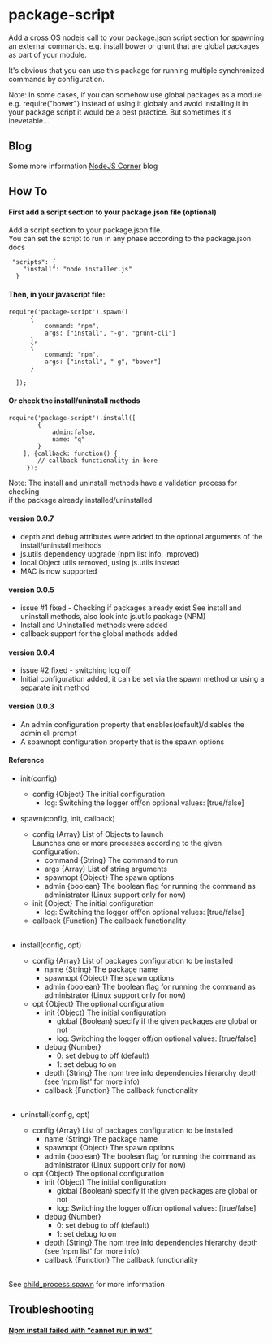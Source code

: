 package-script
==============

<p>Add a cross OS nodejs call to your package.json script section for spawning an external commands.
 e.g. install bower or grunt that are global packages as part of your module.</p>

<p>It's obvious that you can use this package for running multiple synchronized commands by configuration.</p>

<p>Note: In some cases, if you can somehow use global packages as a module e.g. require("bower") instead of using it globaly and avoid installing it in your package script it would be a best practice. But sometimes it's inevetable... </p>

## Blog
Some more information [NodeJS Corner](http://nodejscorner.blogspot.co.il/) blog

## How To

#### First add a script section to your package.json file (optional)

Add a script section to your package.json file.<br/>
You can set the script to run in any phase according to the package.json docs

     "scripts": {
        "install": "node installer.js"
      }

#### Then, in your javascript file:

    require('package-script').spawn([
          {
              command: "npm",
              args: ["install", "-g", "grunt-cli"]
          },
          {
              command: "npm",
              args: ["install", "-g", "bower"]
          }

      ]);

#### Or check the install/uninstall methods
    require('package-script').install([
            {
                admin:false,
                name: "q"
            }
        ], {callback: function() {
            // callback functionality in here
         });
Note: The install and uninstall methods have a validation process for checking <br/>
    if the package already installed/uninstalled


#### version 0.0.7
* depth and debug attributes were added to the optional arguments of the install/uninstall methods
* js.utils dependency upgrade (npm list info, improved)
* local Object utils removed, using js.utils instead
* MAC is now supported

#### version 0.0.5
* issue #1 fixed - Checking if packages already exist
    See install and uninstall methods, also look into js.utils package (NPM)
* Install and UnInstalled methods were added
* callback support for the global methods added

#### version 0.0.4
* issue #2 fixed - switching log off
* Initial configuration added, it can be set via the spawn method or using a separate init method


#### version 0.0.3
* An admin configuration property that enables(default)/disables the admin cli prompt
* A spawnopt configuration property that is the spawn options

#### Reference
* init(config)
    + config {Object} The initial configuration
        + log: Switching the logger off/on optional values: [true/false]

* spawn(config, init, callback)
    + config {Array} List of Objects to launch <br/>
      Launches one or more processes according to the given configuration:
        + command {String} The command to run
        + args {Array} List of string arguments
        + spawnopt {Object} The spawn options
        + admin {boolean} The boolean flag for running the command as administrator (Linux support only for now)
    + init {Object} The initial configuration
        + log: Switching the logger off/on optional values: [true/false]
    + callback {Function} The callback functionality
    <br/>

* install(config, opt)
    + config {Array} List of packages configuration to be installed<br/>
        + name {String} The package name
        + spawnopt {Object} The spawn options
        + admin {boolean} The boolean flag for running the command as administrator (Linux support only for now)
    + opt {Object} The optional configuration
        + init {Object} The initial configuration
            + global {Boolean} specify if the given packages are global or not
            + log: Switching the logger off/on optional values: [true/false]
        + debug {Number}
            + 0: set debug to off (default)
            + 1: set debug to on
        + depth {String} The npm tree info dependencies hierarchy depth (see 'npm list' for more info)
        + callback {Function} The callback functionality
    <br/>

* uninstall(config, opt)
    + config {Array} List of packages configuration to be installed<br/>
        + name {String} The package name
        + spawnopt {Object} The spawn options
        + admin {boolean} The boolean flag for running the command as administrator (Linux support only for now)
    + opt {Object} The optional configuration
        + init {Object} The initial configuration
            + global {Boolean} specify if the given packages are global or not
            + log: Switching the logger off/on optional values: [true/false]
        + debug {Number}
            + 0: set debug to off (default)
            + 1: set debug to on
        + depth {String} The npm tree info dependencies hierarchy depth (see 'npm list' for more info)
        + callback {Function} The callback functionality
    <br/>

See [child_process.spawn](http://nodejs.org/api/child_process.html#child_process_child_process_spawn_command_args_options) for more information

## Troubleshooting
#### [Npm install failed with “cannot run in wd”](http://stackoverflow.com/questions/18136746/npm-install-failed-with-cannot-run-in-wd)
